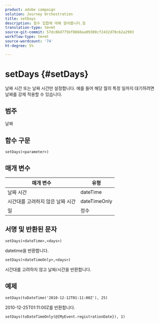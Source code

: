 ```yaml
---
product: adobe campaign
solution: Journey Orchestration
title: setDays
description: 함수 집합에 대해 알아봅니다.일
translation-type: tm+mt
source-git-commit: 57dc86d775bf8860aa09300cf2432d70c62a2993
workflow-type: tm+mt
source-wordcount: '74'
ht-degree: 5%

---
```



# setDays {#setDays}

날짜 시간 또는 날짜 시간만 설정합니다. 예를 들어 해당 월의 특정 일까지 대기하려면 날짜를 강제 적용할 수 있습니다.

## 범주

날짜

## 함수 구문

`setDays(<parameter>)`

## 매개 변수

| 매개 변수 | 유형 |
|--- |--- |
| 날짜 시간 | dateTime |
| 시간대를 고려하지 않은 날짜 시간 | dateTimeOnly |
| 일 | 정수 |

## 서명 및 반환된 문자

`setDays(<dateTime>,<days>)`

datetime을 반환합니다.

`setDays(<dateTimeOnly>,<days>)`

시간대를 고려하지 않고 날짜/시간을 반환합니다.

## 예제

`setDays(toDateTime('2010-12-12T01:11:00Z'), 25)`

2010-12-25T01:11:00Z를 반환합니다.

`setDays(toDateTimeOnly(@{MyEvent.registrationDate}), 1)`
